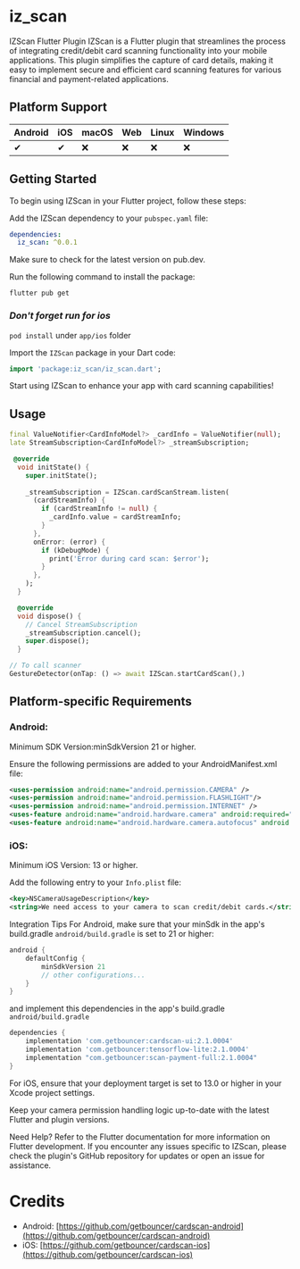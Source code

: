 # iz_scan

IZScan Flutter Plugin
IZScan is a Flutter plugin that streamlines the process of integrating credit/debit card scanning functionality into your mobile applications. This plugin simplifies the capture of card details, making it easy to implement secure and efficient card scanning features for various financial and payment-related applications.

## Platform Support

| Android | iOS | macOS | Web | Linux | Windows |
|---------|-----|-------|-----|-------|---------|
| ✔       | ✔   |  :x:  | :x: |  :x:  |  :x:    |

## Getting Started
To begin using IZScan in your Flutter project, follow these steps:

Add the IZScan dependency to your ```pubspec.yaml``` file:


```yaml
dependencies:
  iz_scan: ^0.0.1
```
Make sure to check for the latest version on pub.dev.

Run the following command to install the package:
```
flutter pub get
```
### *Don't forget run for ios*
```pod install``` under ```app/ios``` folder

Import the ```IZScan``` package in your Dart code:

```dart 
import 'package:iz_scan/iz_scan.dart';
```

Start using IZScan to enhance your app with card scanning capabilities!

## Usage
```dart
final ValueNotifier<CardInfoModel?> _cardInfo = ValueNotifier(null);
late StreamSubscription<CardInfoModel?> _streamSubscription;

 @override
  void initState() {
    super.initState();
    
    _streamSubscription = IZScan.cardScanStream.listen(
      (cardStreamInfo) {
        if (cardStreamInfo != null) {
          _cardInfo.value = cardStreamInfo;
        }
      },
      onError: (error) {
        if (kDebugMode) {
          print('Error during card scan: $error');
        }
      },
    );
  }

  @override
  void dispose() {
    // Cancel StreamSubscription
    _streamSubscription.cancel();
    super.dispose();
  }

// To call scanner
GestureDetector(onTap: () => await IZScan.startCardScan(),)
```


## Platform-specific Requirements
### Android:

Minimum SDK Version:minSdkVersion 21 or higher.

Ensure the following permissions are added to your AndroidManifest.xml file:


```xml
<uses-permission android:name="android.permission.CAMERA" />
<uses-permission android:name="android.permission.FLASHLIGHT"/>
<uses-permission android:name="android.permission.INTERNET" />
<uses-feature android:name="android.hardware.camera" android:required="false" />
<uses-feature android:name="android.hardware.camera.autofocus" android:required="false" />
```

### iOS:

Minimum iOS Version: 13 or higher.

Add the following entry to your ```Info.plist``` file:

```xml
<key>NSCameraUsageDescription</key>
<string>We need access to your camera to scan credit/debit cards.</string>
```
Integration Tips
For Android, make sure that your minSdk in the app's build.gradle ```android/build.gradle``` is set to 21 or higher:

```gradle
android {
    defaultConfig {
        minSdkVersion 21
        // other configurations...
    }
}
```
and implement this dependencies in the app's build.gradle ```android/build.gradle```

```gradle
dependencies {
    implementation 'com.getbouncer:cardscan-ui:2.1.0004'
    implementation 'com.getbouncer:tensorflow-lite:2.1.0004'
    implementation "com.getbouncer:scan-payment-full:2.1.0004"
}
```


For iOS, ensure that your deployment target is set to 13.0 or higher in your Xcode project settings.

Keep your camera permission handling logic up-to-date with the latest Flutter and plugin versions.

Need Help?
Refer to the Flutter documentation for more information on Flutter development. If you encounter any issues specific to IZScan, please check the plugin's GitHub repository for updates or open an issue for assistance.

# Credits
* Android: [https://github.com/getbouncer/cardscan-android](https://github.com/getbouncer/cardscan-android)
* iOS: [https://github.com/getbouncer/cardscan-ios](https://github.com/getbouncer/cardscan-ios)

